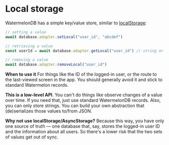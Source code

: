 # Local storage

WatermelonDB has a simple key/value store, similar to [localStorage](https://developer.mozilla.org/en-US/docs/Web/API/Window/localStorage):

```js
// setting a value
await database.adapter.setLocal("user_id", "abcdef")

// retrieving a value
const userId = await database.adapter.getLocal("user_id") // string or null if no value for this key

// removing a value
await database.adapter.removeLocal("user_id")
```

**When to use it** For things like the ID of the logged-in user, or the route to the last-viewed screen in the app. You should generally avoid it and stick to standard Watermelon records.

**This is a low-level API**. You can't do things like observe changes of a value over time. If you need that, just use standard WatermelonDB records. Also, you can only store strings. You can build your own abstraction that (de)serializes those values to/from JSON.

**Why not use localStorage/AsyncStorage?** Because this way, you have only one source of truth — one database that, say, stores the logged-in user ID and the information about all users. So there's a lower risk that the two sets of values get out of sync.
